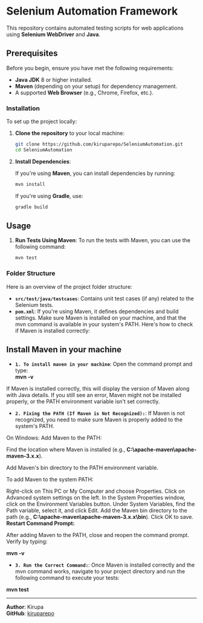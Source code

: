 # Selenium Automation Framework

This repository contains automated testing scripts for web applications using **Selenium WebDriver** and **Java**.

## Prerequisites

Before you begin, ensure you have met the following requirements:

- **Java JDK** 8 or higher installed.
- **Maven**  (depending on your setup) for dependency management.
- A supported **Web Browser** (e.g., Chrome, Firefox, etc.).
  
### Installation

To set up the project locally:

1. **Clone the repository** to your local machine:
    ```bash
    git clone https://github.com/kiruparepo/SeleniumAutomation.git
    cd SeleniumAutomation
    ```

2. **Install Dependencies**:

    If you're using **Maven**, you can install dependencies by running:
    ```bash
    mvn install
    ```

    If you're using **Gradle**, use:
    ```bash
    gradle build
    ```

## Usage

1. **Run Tests Using Maven**:
    To run the tests with Maven, you can use the following command:
    ```bash
    mvn test
    ```

### Folder Structure

Here is an overview of the project folder structure:


- **`src/test/java/testcases`**: Contains unit test cases (if any) related to the Selenium tests.
- **`pom.xml`**: If you're using Maven, it defines dependencies and build settings.
Make sure Maven is installed on your machine, and that the mvn command is available in your system's PATH. Here's how to check if Maven is installed correctly:

## Install Maven in your machine

- **`1. To install maven in your machine`**:
Open the command prompt and type:  
**mvn -v**

If Maven is installed correctly, this will display the version of Maven along with Java details. If you still see an error, Maven might not be installed properly, or the PATH environment variable isn't set correctly.

- **`2. Fixing the PATH (If Maven is Not Recognized):`**:
If Maven is not recognized, you need to make sure Maven is properly added to the system's PATH.

On Windows:
Add Maven to the PATH:

Find the location where Maven is installed (e.g., **C:\apache-maven\apache-maven-3.x.x**).

Add Maven's bin directory to the PATH environment variable.

To add Maven to the system PATH:

Right-click on This PC or My Computer and choose Properties.
Click on Advanced system settings on the left.
In the System Properties window, click on the Environment Variables button.
Under System Variables, find the Path variable, select it, and click Edit.
Add the Maven bin directory to the path (e.g., **C:\apache-maven\apache-maven-3.x.x\bin**).
Click OK to save.
**Restart Command Prompt:**

After adding Maven to the PATH, close and reopen the command prompt.
Verify by typing:

**mvn -v**

- **`3. Run the Correct Command:`**:
Once Maven is installed correctly and the mvn command works, navigate to your project directory and run the following command to execute your tests:

**mvn test**

---

**Author**: Kirupa  
**GitHub**: [kiruparepo](https://github.com/kiruparepo)

